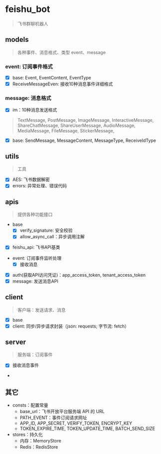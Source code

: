 # feishu_bot

> 飞书群聊机器人

## models

> 各种事件、消息格式、类型
> event、message

### event: 订阅事件格式

- [x] base: Event, EventContent, EventType
- [x] ReceiveMessageEven: 接收10种消息事件详细格式

### message: 消息格式

- [x] im：10种消息发送格式

> TextMessage, PostMessage, ImageMessage, InteractiveMessage, ShareChatMessage,
> ShareUserMessage, AudioMessage, MediaMessage, FileMessage, StickerMessage,

- [x] base: SendMessage, MessageContent, MessageType, ReceiveIdType

## utils

> 工具

- [x] AES: 飞书数据解密
- [x] errors: 异常处理、错误代码

## apis

> 提供各种功能接口

- base
    - [x] verify_signature: 安全校验
    - [x] allow_async_call：异步调用注解
- [x] feishu_api: 飞书API基类
- event: 订阅事件监听处理
    - [x] 接收消息
- [x] auth(获取API访问凭证)：app_access_token, tenant_access_token
- [x] message: 发送消息API

## client

> 客户端：发送请求、消息

- [x] base
- [x] client: 同步/异步请求封装（json: requests; 字节流: fetch）

## server

> 服务端：订阅事件

- [x] 接收消息事件
-

## 其它

- consts：配置常量
    - base_url：飞书开放平台服务端 API 的 URL
    - PATH_EVENT：事件订阅请求网址
    - APP_ID, APP_SECRET, VERIFY_TOKEN, ENCRYPT_KEY
    - TOKEN_EXPIRE_TIME, TOKEN_UPDATE_TIME, BATCH_SEND_SIZE
- stores：持久化
    - 内存：MemoryStore
    - Redis：RedisStore




